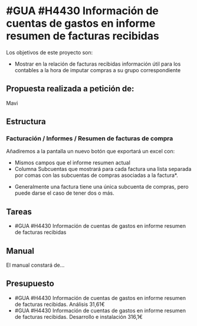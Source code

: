 # #GUA #H4430 Información de cuentas de gastos en informe resumen de facturas recibidas

Los objetivos de este proyecto son:
+ Mostrar en la relación de facturas recibidas información útil para los contables a la hora de imputar compras a su grupo correspondiente

## Propuesta realizada a petición de:
Mavi

## Estructura

### Facturación / Informes / Resumen de facturas de compra
Añadiremos a la pantalla un nuevo botón que exportará un excel con:
+ Mismos campos que el informe resumen actual
+ Columna Subcuentas que mostrará para cada factura una lista separada por comas con las subcuentas de compras asociadas a la factura*.

* Generalmente una factura tiene una única subcuenta de compras, pero puede darse el caso de tener dos o más.

## Tareas
* #GUA #H4430 Información de cuentas de gastos en informe resumen de facturas recibidas


## Manual
El manual constará de...


## Presupuesto
* #GUA #H4430 Información de cuentas de gastos en informe resumen de facturas recibidas. Análisis 31,61€
* #GUA #H4430 Información de cuentas de gastos en informe resumen de facturas recibidas. Desarrollo e instalación 316,1€